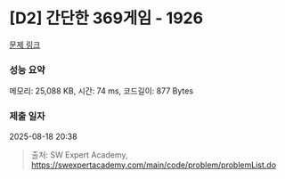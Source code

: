 # [D2] 간단한 369게임 - 1926 

[문제 링크](https://swexpertacademy.com/main/code/problem/problemDetail.do?contestProbId=AV5PTeo6AHUDFAUq) 

### 성능 요약

메모리: 25,088 KB, 시간: 74 ms, 코드길이: 877 Bytes

### 제출 일자

2025-08-18 20:38



> 출처: SW Expert Academy, https://swexpertacademy.com/main/code/problem/problemList.do